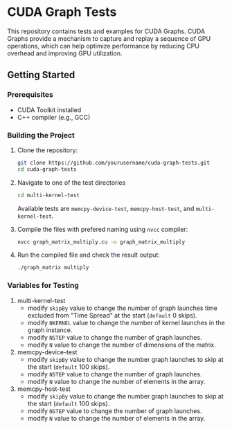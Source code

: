 # CUDA Graph Tests

This repository contains tests and examples for CUDA Graphs. CUDA Graphs provide a mechanism to capture and replay a sequence of GPU operations, which can help optimize performance by reducing CPU overhead and improving GPU utilization.

<!-- ## Directory Structure

- `src/`: Contains the source code for the CUDA Graph tests.
- `include/`: Header files used in the tests.
- `data/`: Sample data files used for testing.
- `scripts/`: Utility scripts for setting up and running tests.
- `docs/`: Documentation related to the CUDA Graph tests. -->

## Getting Started

### Prerequisites

- CUDA Toolkit installed
- C++ compiler (e.g., GCC)
<!-- - CMake for building the project -->

### Building the Project

1. Clone the repository:
    ```sh
    git clone https://github.com/yourusername/cuda-graph-tests.git
    cd cuda-graph-tests
    ```

2. Navigate to one of the test directories
    ```sh
    cd multi-kernel-test
    ```
    Available tests are `memcpy-device-test`, `memcpy-host-test`, and `multi-kernel-test`.

3. Compile the files with prefered naming using `nvcc` compiler:
    ```sh
    nvcc graph_matrix_multiply.cu -o graph_matrix_multiply
    ```

4. Run the compiled file and check the result output:
    ```sh
    ./graph_matrix multiply
    ```

### Variables for Testing

1. multi-kernel-test
    - modify `skipBy` value to change the number of graph launches time excluded from "Time Spread" at the start (`default` 0 skips).
    - modify `NKERNEL` value to change the number of kernel launches in the graph instance.
    - modify `NSTEP` value to change the number of graph launches.
    - modify `N` value to change the number of dimensions of the matrix.
2. memcpy-device-test
    - modify `skipBy` value to change the number graph launches to skip at the start (`default` 100 skips).
    - modify `NSTEP` value to change the number of graph launches.
    - modify `N` value to change the number of elements in the array.
3. memcpy-host-test
    - modify `skipBy` value to change the number graph launches to skip at the start (`default` 100 skips).
    - modify `NSTEP` value to change the number of graph launches.
    - modify `N` value to change the number of elements in the array.

<!-- 2. Create a build directory and navigate into it:
    ```sh
    mkdir build
    cd build
    ```

3. Run CMake to configure the project:
    ```sh
    cmake ..
    ```

4. Build the project:
    ```sh
    make
    ``` -->

<!-- ### Running Tests

After building the project, you can run the tests using the following command:
```sh
./run_tests
``` -->

<!-- ## Contributing

Contributions are welcome! Please fork the repository and submit a pull request with your changes. -->

<!-- ## License

This project is licensed under the MIT License. See the [LICENSE](LICENSE) file for details. -->

<!-- ## Contact

For any questions or issues, please open an issue on the GitHub repository or contact the maintainer at your.email@example.com. -->
